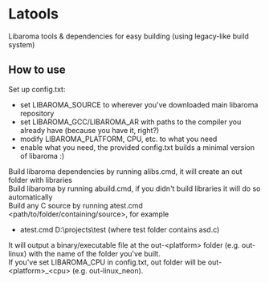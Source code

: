 # Latools
Libaroma tools & dependencies for easy building (using legacy-like build system)
## How to use
Set up config.txt:  
- set LIBAROMA_SOURCE to wherever you've downloaded main libaroma repository
- set LIBAROMA_GCC/LIBAROMA_AR with paths to the compiler you already have (because you have it, right?)
- modify LIBAROMA_PLATFORM, CPU, etc. to what you need
- enable what you need, the provided config.txt builds a minimal version of libaroma :)  

Build libaroma dependencies by running alibs.cmd, it will create an out folder with libraries  
Build libaroma by running abuild.cmd, if you didn't build libraries it will do so automatically  
Build any C source by running atest.cmd <path/to/folder/containing/source>, for example  
- atest.cmd D:\projects\test (where test folder contains asd.c)  

It will output a binary/executable file at the out-\<platform\> folder (e.g. out-linux) with the name of the folder you've built.  
If you've set LIBAROMA_CPU in config.txt, out folder will be out-\<platform\>_\<cpu\> (e.g. out-linux_neon).
